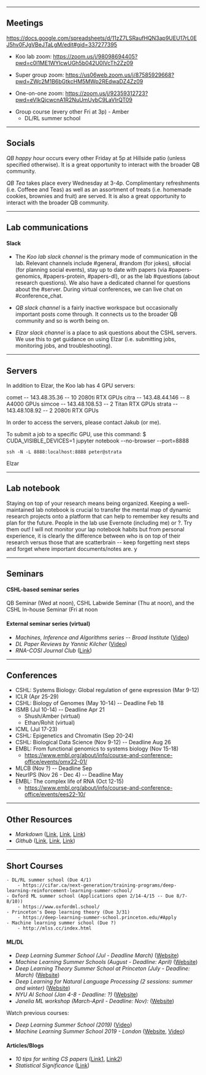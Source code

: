 
_____________________________________________________________
## Meetings


https://docs.google.com/spreadsheets/d/11zZ7LSRaufHQN3ap9UEU17rL0EJ5hv0FJgVBeJTaLgM/edit#gid=337277395


* Koo lab zoom: https://zoom.us/j/98098694405?pwd=c0l1ME1WYlcwUGh5b042U0lVcTh2Zz09
* Super group zoom: https://us06web.zoom.us/j/87585929668?pwd=ZWc2M1B6bGtkcHM5MWp2REdwaDZ4Zz09

* One-on-one zoom:   https://zoom.us/j/92359312723?pwd=eVlkQjcwcnA1R2NuUmUybC9LaVIrQT09



- Group course (every other Fri at 3p) -  Amber
	- DL/RL summer school


_____________________________________________________________
## Socials

*QB happy hour* occurs every other Friday at 5p at Hillside patio (unless specified otherwise). It is a great opportunity to interact with the broader QB community. 

*QB Tea* takes place every Wednesday at 3-4p. Complimentary refreshments (i.e. Coffeee and Teas) as well as an assortment of treats (i.e. homemade cookies, brownies and fruit) are served. It is also a great opportunity to interact with the broader QB community.  


_____________________________________________________________
## Lab communications


#### Slack

- The *Koo lab slack channel* is the primary mode of communication in the lab. Relevant channels include #general, #random (for jokes), s#ocial (for planning social events), stay up to date with papers (via #papers-genomics, #papers-protein, #papers-dl), or as the lab #questions (about research questions). We also have a dedicated channel for questions about the #server. During virtual conferences, we can live chat on #conference_chat.

- *QB slack channel* is a fairly inactive workspace but occasionally important posts come through. It connects us to the broader QB community and so is worth being on. 

- *Elzar slack channel* is a place to ask questions about the CSHL servers. We use this to get guidance on using Elzar (i.e. submitting jobs, monitoring jobs, and troubleshooting).

_____________________________________________________________
## Servers

In addition to Elzar, the Koo lab has 4 GPU servers:

comet -- 143.48.35.36 -- 10 2080ti RTX GPUs
citra -- 143.48.44.146 -- 8 A4000 GPUs
simcoe -- 143.48.108.53 -- 2 Titan RTX GPUs
strata -- 143.48.108.92 -- 2 2080ti RTX GPUs

In order to access the servers, please contact Jakub (or me). 

To submit a job to a specific GPU, use this command:
	$ CUDA_VISIBLE_DEVICES=1 jupyter notebook --no-browser --port=8888
	
	ssh -N -L 8888:localhost:8888 peter@strata


Elzar

_____________________________________________________________
## Lab notebook

Staying on top of your research means being organized. Keeping a well-maintained lab notebook is crucial to transfer the mental map of dynamic research projects onto a platform that can help to remember key results and plan for the future. People in the lab use Evernote (including me) or ?. Try them out! I will not monitor your lap notebook habits but from personal experience, it is clearly the difference between who is on top of their research versus those that are scatterbrain -- keep forgetting next steps and forget where important documents/notes are. y


_____________________________________________________________
## Seminars


#### CSHL-based seminar series
 QB Seminar (Wed at noon), CSHL Labwide Seminar (Thu at noon), and the CSHL In-house Seminar (Fri at noon



#### External seminar series (virtual)

* _Machines, Inference and Algorithms series -- Broad Institute_
([Video](https://www.youtube.com/playlist?list=PLlMMtlgw6qNjROoMNTBQjAcdx53kV50cS)) 
* _DL Paper Reviews by Yannic Kilcher_
([Video](https://www.youtube.com/c/YannicKilcher/videos)) 
* _RNA-COSI Journal Club_ ([Link](https://irnacosi.org/journal-club/))




_____________________________________________________________
## Conferences 


- CSHL: Systems Biology: Global regulation of gene expression (Mar 9-12)
- ICLR (Apr 25-29) 
- CSHL: Biology of Genomes (May 10-14) -- Deadline Feb 18
- ISMB (Jul 10-14) -- Deadline Apr 21 
	- Shush/Amber (virtual)
	- Ethan/Rohit (virtual)
- ICML (Jul 17-23)  
- CSHL: Epigenetics and Chromatin (Sep 20-24)
- CSHL: Biological Data Science (Nov 9-12) -- Deadline Aug 26
- EMBL: From functional genomics to systems biology (Nov 15-18)
	- https://www.embl.org/about/info/course-and-conference-office/events/omx22-01/
- MLCB (Nov ?) -- Deadline Sep
- NeurIPS (Nov 26 - Dec 4) -- Deadline May
- EMBL: The complex life of RNA (Oct 12-15)
	- https://www.embl.org/about/info/course-and-conference-office/events/ees22-10/


_____________________________________________________________
## Other Resources

* _Markdown_ ([Link](https://guides.github.com/features/mastering-markdown/), 
     [Link](https://help.github.com/en/articles/basic-writing-and-formatting-syntax), 
	[Link](https://help.github.com/en/articles/working-with-advanced-formatting))
* _Github_ ([Link](https://education.github.com/git-cheat-sheet-education.pdf), 
	[Link](http://try.github.io/), 
	[Link](https://github.github.com/training-kit/downloads/github-git-cheat-sheet.pdf))



________________________________________________________________________________________
## Short Courses

	- DL/RL summer school (Due 4/1)
		- https://cifar.ca/next-generation/training-programs/deep-learning-reinforcement-learning-summer-school/
	- Oxford ML summer school (Applications open 2/14-4/15 -- Due 8/7-8/10))
		- https://www.oxfordml.school/
	- Princeton's Deep learning theory (Due 3/31)
		- https://deep-learning-summer-school.princeton.edu/#Apply
	- Machine learning summer school (Due ?)
		- http://mlss.cc/index.html

#### ML/DL
* _Deep Learning Summer School (Jul - Deadline March)_
([Website](https://dlrlsummerschool.ca/))
* _Machine Learning Summer Schools (August - Deadline: April)_
([Website](http://mlss.cc/)) 
* _Deep Learning Theory Summer School at Princeton (July - Deadline: March)_
([Website](https://deep-learning-summer-school.princeton.edu/#Apply)) 
* _Deep Learning for Natural Language Processing (2 sessions: summer and winter)_
([Website](http://ixa2.si.ehu.eus/deep_learning_seminar/)) 
* _NYU AI School (Jan 4-8 - Deadline: ?)_
([Website](https://nyu-mll.github.io/nyu-ai-school-2021/)) 
* _Janelia ML workshop (March-April - Deadline: Nov):_
([Website](https://www.janelia.org/you-janelia/conferences/workshop-listings)) 


Watch previous courses:
* _Deep Learning Summer School (2019)_
([Video](http://videolectures.net/DLRLsummerschool2018_toronto/)) 
* _Machine Learning Summer School 2019 - London_
([Website](https://sites.google.com/view/mlss-2019/home?authuser=0), 
[Video](https://sites.google.com/view/mlss-2019/lectures-and-tutorials?authuser=0)) 


#### Articles/Blogs
* _10 tips for writing CS papers_ ([Link1](http://www.nowozin.net/sebastian/blog/ten-tips-for-writing-cs-papers-part-1.html), [Link2](http://www.nowozin.net/sebastian/blog/ten-tips-for-writing-cs-papers-part-2.html))
* _Statistical Significance_ ([Link](https://www.annualreviews.org/doi/abs/10.1146/annurev-statistics-031219-041051?journalCode=statistics))
